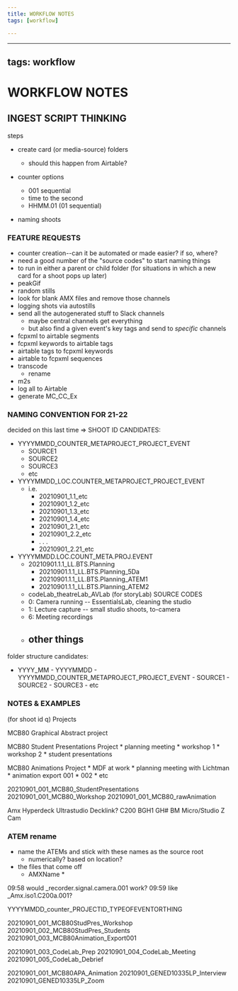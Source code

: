 ```yaml
---
title: WORKFLOW NOTES
tags: [workflow]

---
```


---
tags: workflow
---
# WORKFLOW NOTES

## INGEST SCRIPT THINKING

steps

- create card (or media-source) folders
    - should this happen from Airtable?

- counter options
    - 001 sequential
    - time to the second
    - HHMM.01 (01 sequential)

- naming shoots
  

### FEATURE REQUESTS
* counter creation--can it be automated or made easier? if so, where?
* need a good number of the "source codes" to start naming things
* to run in either a parent or child folder (for situations in which a new card for a shoot pops up later)
* peakGif
* random stills
* look for blank AMX files and remove those channels
* logging shots via autostills
* send all the autogenerated stuff to Slack channels
    * maybe central channels get everything
    * but also find a given event's key tags and send to *specific* channels
* fcpxml to airtable segments 
* fcpxml keywords to airtable tags
* airtable tags to fcpxml keywords
* airtable to fcpxml sequences
* transcode
    * rename
* m2s 
* log all to Airtable
* generate MC_CC_Ex

### NAMING CONVENTION FOR 21-22

decided on this last time =>
SHOOT ID CANDIDATES:
- YYYYMMDD_COUNTER_METAPROJECT_PROJECT_EVENT
    - SOURCE1
    - SOURCE2
    - SOURCE3
    - etc
- YYYYMMDD_LOC.COUNTER_METAPROJECT_PROJECT_EVENT
    - i.e. 
        - 20210901_1.1_etc
        - 20210901_1.2_etc
        - 20210901_1.3_etc
        - 20210901_1.4_etc
        - 20210901_2.1_etc
        - 20210901_2.2_etc
        - . . .
        - 20210901_2.21_etc
- YYYYMMDD.LOC.COUNT_META.PROJ.EVENT
    - 20210901.1.1_LL.BTS.Planning
        - 20210901.1.1_LL.BTS.Planning_5Da
        - 20210901.1.1_LL.BTS.Planning_ATEM1
        - 20210901.1.1_LL.BTS.Planning_ATEM2
    - codeLab_theatreLab_AVLab (for storyLab)
SOURCE CODES
    - 0: Camera running -- EssentialsLab, cleaning the studio
    - 1: Lecture capture -- small studio shoots, to-camera
    - 6: Meeting recordings
    - other things
        - 
folder structure candidates:
- YYYY_MM
        - YYYYMMDD
            - YYYYMMDD_COUNTER_METAPROJECT_PROJECT_EVENT
                - SOURCE1
                - SOURCE2
                - SOURCE3
                - etc


### NOTES & EXAMPLES
(for shoot id q)
Projects

MCB80 Graphical Abstract project

MCB80 Student Presentations Project
    * planning meeting
    * workshop 1
    * workshop 2
    * student presentations

MCB80 Animations Project
    * MDF at work
    * planning meeting with Lichtman
    * animation export 001
    * 002
    * etc
    
20210901_001_MCB80_StudentPresentations
20210901_001_MCB80_Workshop
20210901_001_MCB80_rawAnimation

Amx
Hyperdeck
Ultrastudio
Decklink?
C200
BGH1
GH#
BM Micro/Studio
Z Cam

### ATEM rename

* name the ATEMs and stick with these names as the source root
    * numerically? based on location?
* the files that come off
    * AMXName
        * 



09:58
would _recorder.signal.camera.001 work?
09:59
like _Amx.iso1.C200a.001?


YYYYMMDD_counter_PROJECTID_TYPEOFEVENTORTHING

20210901_001_MCB80StudPres_Workshop
20210901_002_MCB80StudPres_Students
20210901_003_MCB80Animation_Export001

20210901_003_CodeLab_Prep
20210901_004_CodeLab_Meeting
20210901_005_CodeLab_Debrief


20210901_001_MCB80APA_Animation
20210901_GENED10335LP_Interview
20210901_GENED10335LP_Zoom



